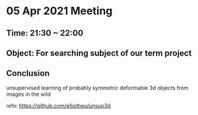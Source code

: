 # 05 Apr 2021 Meeting

## Time: 21:30 ~ 22:00

## Object: For searching subject of our term project

## Conclusion

unsupervised learning of probably symmetric deformable 3d objects from images in the wild

refo: https://github.com/elliottwu/unsup3d
